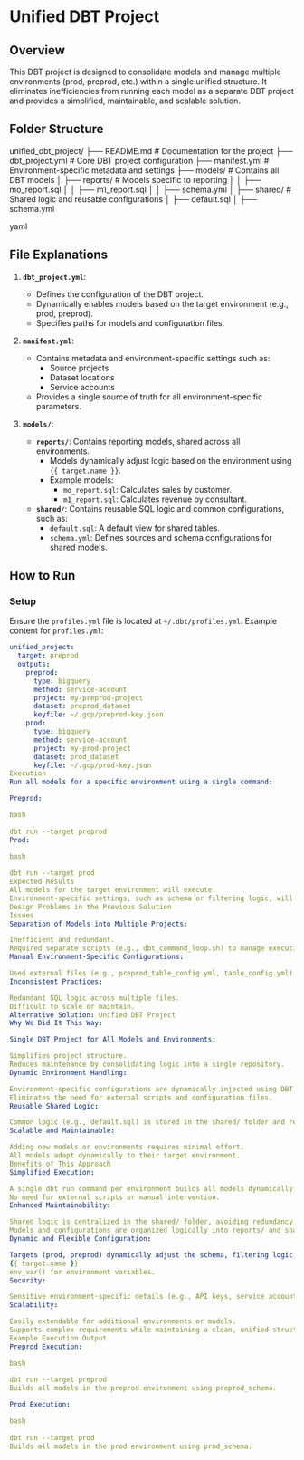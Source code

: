 # Unified DBT Project

## Overview
This DBT project is designed to consolidate models and manage multiple environments (prod, preprod, etc.) within a single unified structure. It eliminates inefficiencies from running each model as a separate DBT project and provides a simplified, maintainable, and scalable solution.

## Folder Structure
unified_dbt_project/ ├── README.md # Documentation for the project ├── dbt_project.yml # Core DBT project configuration ├── manifest.yml # Environment-specific metadata and settings ├── models/ # Contains all DBT models │ ├── reports/ # Models specific to reporting │ │ ├── mo_report.sql │ │ ├── m1_report.sql │ │ ├── schema.yml │ ├── shared/ # Shared logic and reusable configurations │ ├── default.sql │ ├── schema.yml

yaml
 

## File Explanations
1. **`dbt_project.yml`**:
   - Defines the configuration of the DBT project.
   - Dynamically enables models based on the target environment (e.g., prod, preprod).
   - Specifies paths for models and configuration files.

2. **`manifest.yml`**:
   - Contains metadata and environment-specific settings such as:
     - Source projects
     - Dataset locations
     - Service accounts
   - Provides a single source of truth for all environment-specific parameters.

3. **`models/`**:
   - **`reports/`**: Contains reporting models, shared across all environments.
     - Models dynamically adjust logic based on the environment using `{{ target.name }}`.
     - Example models:
       - `mo_report.sql`: Calculates sales by customer.
       - `m1_report.sql`: Calculates revenue by consultant.
   - **`shared/`**: Contains reusable SQL logic and common configurations, such as:
     - `default.sql`: A default view for shared tables.
     - `schema.yml`: Defines sources and schema configurations for shared models.

## How to Run

### Setup
Ensure the `profiles.yml` file is located at `~/.dbt/profiles.yml`. Example content for `profiles.yml`:

```yaml
unified_project:
  target: preprod
  outputs:
    preprod:
      type: bigquery
      method: service-account
      project: my-preprod-project
      dataset: preprod_dataset
      keyfile: ~/.gcp/preprod-key.json
    prod:
      type: bigquery
      method: service-account
      project: my-prod-project
      dataset: prod_dataset
      keyfile: ~/.gcp/prod-key.json
Execution
Run all models for a specific environment using a single command:

Preprod:

bash
 
dbt run --target preprod
Prod:

bash
 
dbt run --target prod
Expected Results
All models for the target environment will execute.
Environment-specific settings, such as schema or filtering logic, will apply dynamically.
Design Problems in the Previous Solution
Issues
Separation of Models into Multiple Projects:

Inefficient and redundant.
Required separate scripts (e.g., dbt_command_loop.sh) to manage execution.
Manual Environment-Specific Configurations:

Used external files (e.g., preprod_table_config.yml, table_config.yml) that were cumbersome to manage.
Inconsistent Practices:

Redundant SQL logic across multiple files.
Difficult to scale or maintain.
Alternative Solution: Unified DBT Project
Why We Did It This Way:

Single DBT Project for All Models and Environments:

Simplifies project structure.
Reduces maintenance by consolidating logic into a single repository.
Dynamic Environment Handling:

Environment-specific configurations are dynamically injected using DBT's {{ target.name }} and environment variables.
Eliminates the need for external scripts and configuration files.
Reusable Shared Logic:

Common logic (e.g., default.sql) is stored in the shared/ folder and reused across environments.
Scalable and Maintainable:

Adding new models or environments requires minimal effort.
All models adapt dynamically to their target environment.
Benefits of This Approach
Simplified Execution:

A single dbt run command per environment builds all models dynamically.
No need for external scripts or manual intervention.
Enhanced Maintainability:

Shared logic is centralized in the shared/ folder, avoiding redundancy.
Models and configurations are organized logically into reports/ and shared/.
Dynamic and Flexible Configuration:

Targets (prod, preprod) dynamically adjust the schema, filtering logic, or behavior using:
{{ target.name }}
env_var() for environment variables.
Security:

Sensitive environment-specific details (e.g., API keys, service accounts) are stored securely in profiles.yml outside the project folder.
Scalability:

Easily extendable for additional environments or models.
Supports complex requirements while maintaining a clean, unified structure.
Example Execution Output
Preprod Execution:

bash
 
dbt run --target preprod
Builds all models in the preprod environment using preprod_schema.

Prod Execution:

bash
 
dbt run --target prod
Builds all models in the prod environment using prod_schema.